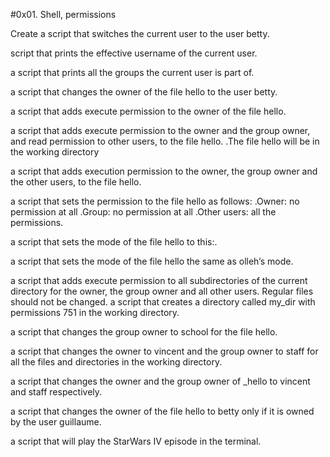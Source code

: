 #0x01. Shell, permissions

Create a script that switches the current user to the user betty.

script that prints the effective username of the current user.

a script that prints all the groups the current user is part of.

a script that changes the owner of the file hello to the user betty.

a script that adds execute permission to the owner of the file hello.

a script that adds execute permission to the owner and the group owner, and read permission to other users, to the file hello. .The file hello will be in the working directory

a script that adds execution permission to the owner, the group owner and the other users, to the file hello.

a script that sets the permission to the file hello as follows: .Owner: no permission at all .Group: no permission at all .Other users: all the permissions.

a script that sets the mode of the file hello to this:.

a script that sets the mode of the file hello the same as olleh’s mode.

a script that adds execute permission to all subdirectories of the current directory for the owner, the group owner and all other users. Regular files should not be changed.
 a script that creates a directory called my_dir with permissions 751 in the working directory.

a script that changes the group owner to school for the file hello.

a script that changes the owner to vincent and the group owner to staff for all the files and directories in the working directory.

a script that changes the owner and the group owner of _hello to vincent and staff respectively.

a script that changes the owner of the file hello to betty only if it is owned by the user guillaume.

a script that will play the StarWars IV episode in the terminal.
